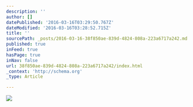 ```yaml
---
description: ''
author: []
datePublished: '2016-03-16T03:29:50.767Z'
dateModified: '2016-03-16T03:28:52.715Z'
title: ''
sourcePath: _posts/2016-03-16-38f850ae-839d-4824-808a-223a6717a242.md
published: true
inFeed: true
hasPage: true
inNav: false
url: 38f850ae-839d-4824-808a-223a6717a242/index.html
_context: 'http://schema.org'
_type: Article

---
```

![](https://the-grid-user-content.s3-us-west-2.amazonaws.com/34fd5ad1-460a-4a8a-94d3-d998ccba490e.png)